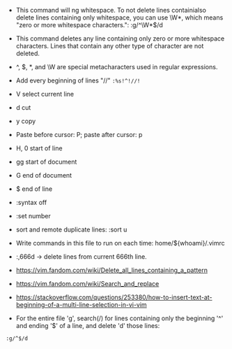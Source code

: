 - This command will ng whitespace. To not delete lines containialso delete lines containing only whitespace, you can use \W*, which means "zero or more whitespace characters.": :g/^\W*$/d
- This command deletes any line containing only zero or more whitespace characters. Lines that contain any other type of character are not deleted.
- ^, $, *, and \W are special metacharacters used in regular expressions.
- Add every beginning of lines "//" ```:%s!^!//!```
- V select current line
- d cut
- y copy
- Paste before cursor: P; paste after cursor: p
- H, 0 start of line
- gg start of document
- G end of document
- $ end of line
- :syntax off
- :set number
- sort and remote duplicate lines: :sort u
- Write commands in this file to run on each time: home/${whoami}/.vimrc
- :,666d -> delete lines from current 666th line.
- https://vim.fandom.com/wiki/Delete_all_lines_containing_a_pattern
- https://vim.fandom.com/wiki/Search_and_replace
- https://stackoverflow.com/questions/253380/how-to-insert-text-at-beginning-of-a-multi-line-selection-in-vi-vim

- For the entire file 'g', search(/) for lines containing only the beginning '^' and ending '$' of a line, and delete 'd' those lines: 
```
:g/^$/d
```